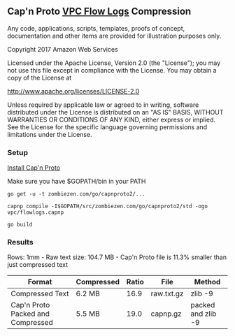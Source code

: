 
## Cap'n Proto [VPC Flow Logs](http://docs.aws.amazon.com/AmazonVPC/latest/UserGuide/flow-logs.html) Compression

Any code, applications, scripts, templates, proofs of concept,
documentation and other items are provided for illustration purposes only.

Copyright 2017 Amazon Web Services

Licensed under the Apache License, Version 2.0 (the "License");
you may not use this file except in compliance with the License.
You may obtain a copy of the License at

  http://www.apache.org/licenses/LICENSE-2.0

Unless required by applicable law or agreed to in writing, software
distributed under the License is distributed on an "AS IS" BASIS,
WITHOUT WARRANTIES OR CONDITIONS OF ANY KIND, either express or implied.
See the License for the specific language governing permissions and
limitations under the License.


### Setup

[Install Cap'n Proto](https://capnproto.org/install.html)

Make sure you have $GOPATH/bin in your PATH

```
go get -u -t zombiezen.com/go/capnproto2/...
```

```
capnp compile -I$GOPATH/src/zombiezen.com/go/capnproto2/std -ogo vpc/flowlogs.capnp
```

```
go build
```

### Results

Rows: 1mm - Raw text size: 104.7 MB - Cap'n Proto file is 11.3% smaller than just compressed text


| Format                            | Compressed | Ratio | File        | Method             |
| --------------------------------- | ---------- | ------| ---------- | ------------------ |
| Compressed Text                   | 6.2 MB     | 16.9  | raw.txt.gz | zlib -9            |
| Cap'n Proto Packed and Compressed | 5.5 MB     | 19.0  | capnp.gz   | packed and zlib -9 |



